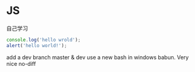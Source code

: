 # JS
自己学习
```javascript
console.log('hello wrold');
alert('hello world!');
````
add a dev branch master & dev
use a new bash in windows babun. Very nice
no-diff

